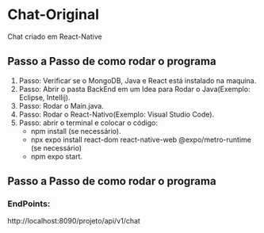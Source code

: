 # Chat-Original
Chat criado em React-Native

## Passo a Passo de como rodar o programa
 1. Passo: Verificar se o MongoDB, Java e React está instalado na maquina.  
 2. Passo: Abrir o pasta BackEnd em um Idea para Rodar o Java(Exemplo: Eclipse, Intellij).  
 3. Passo: Rodar o Main.java.  
 4. Passo: Rodar o React-Nativo(Exemplo: Visual Studio Code).    
 5. Passo: abrir o terminal e colocar o código:  
    - npm install (se necessário).
    - npx expo install react-dom react-native-web @expo/metro-runtime (se necessário)
    - npm expo start.  

## Passo a Passo de como rodar o programa

### EndPoints:

http://localhost:8090/projeto/api/v1/chat
